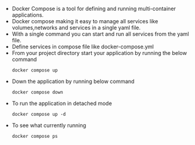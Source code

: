 * Docker Compose is a tool for defining and running multi-container applications.
* Docker compose making it easy to manage all services like volumes,networks and services in a single yaml file.
* With a single command you can start and run all services from the yaml file.
* Define services in compose file like docker-compose.yml
* From your project directory start your application by running the below command
    ```
    docker compose up
    ```
* Down the application by running below command
    ```
    docker compose down
    ```
* To run the application in detached mode
    ```
    docker compose up -d
    ```
* To see what currently running
    ```
    docker compose ps
    ```

